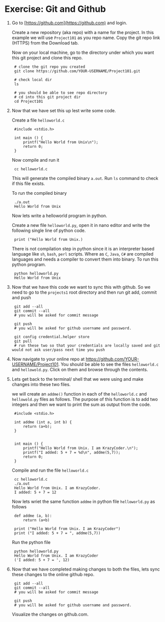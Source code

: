 # Exercise: Git and Github


1. Go to [https://github.com](https://github.com) and login. 

    Create a new repository (aka repo) with a name for the project. In this example we will use `Project101` as you repo name. Copy the git repo link (HTTPS) from the Download tab. 

    Now on your local machine, go to the directory under which you want this git project and clone this repo. 

        # clone the git repo you created
        git clone https://github.com/YOUR-USERNAME/Project101.git
        
        # check local dir 
        ls 
        
        # you should be able to see repo directory
        # cd into this git project dir 
        cd Project101

2. Now that we have set this up lest write some code.
    
    Create a file `helloworld.c`
        
        #include <stdio.h>
        
        int main () {
            printf("Hello World from Unix\n");
            return 0;
        }
    Now compile and run it 

        cc helloworld.c
    This will generate the compiled binary `a.out`. Run `ls` command to check if this file exists. 
    
    To run the compiled binary 

        ./a.out
        Hello World from Unix

    Now lets write a helloworld program in python. 
    
    Create a new file `helloworld.py`, open it in nano editor and write the following single line of python code. 

        print ("Hello World from Unix.)

    There is not compilation step in python since it is an interpreter based language like `sh`, `bash`, `perl` scripts. Where as `C`, `Java`, `C#` are compiled languages and needs a compiler to convert them into binary. To run this python program. 
    
        python helloworld.py
        Hello World from Unix
        
3. Now that we have this code we want to sync this with github. So we need to go to the `projects1` root directory and then run git add, commit and push 

        git add --all 
        git commit --all 
        # you will be asked for commit message 
        
        git push 
        # you will be asked for github username and password. 

        git config credential.helper store
        git pull
        # run these two so that your credentials are locally saved and git would not ask user/pass next time you push 

4. Now navigate to your online repo at https://github.com/YOUR-USERNAME/Project101. You should be able to see the files `helloworld.c` and `hellowold.py`. Click on them and browse through the contents. 

5. Lets get back to the terminal/ shell that we were using and make changes into these two files. 

    we will create an `addme()` function in each of the `helloworld.c` and `hellowold.py` files as follows. The purpose of this function is to add two integers and then we want to print the sum as output from the code.

        #include <stdio.h>
        
        int addme (int a, int b) {
            return (a+b);
        }


        int main () {
            printf("Hello World from Unix. I am KrazyCoder.\n");
            printf("I added: 5 + 7 = %d\n", addme(5,7));
            return 0;
        }

    Compile and run the file `helloworld.c`
        
        cc helloworld.c
        ./a.out 
        Hello World from Unix. I am KrazyCoder.
        I added: 5 + 7 = 12


    Now lets wriet the same function `addme` in python file `helloworld.py` as follows 

        def addme (a, b):
            return (a+b)

        print ("Hello World from Unix. I am KrazyCoder")
        print ("I added: 5 + 7 = ", addme(5,7))
        
    Run the python file 
        
        python helloworld.py 
        Hello World from Unix. I am KrazyCoder
        ('I added: 5 + 7 = ', 12)


6. Now that we have completed making changes to both the files, lets sync these changes to the online github repo. 

        git add --all 
        git commit --all 
        # you will be asked for commit message 
        
        git push 
        # you will be asked for github username and password. 

    Visualize the changes on github.com. 